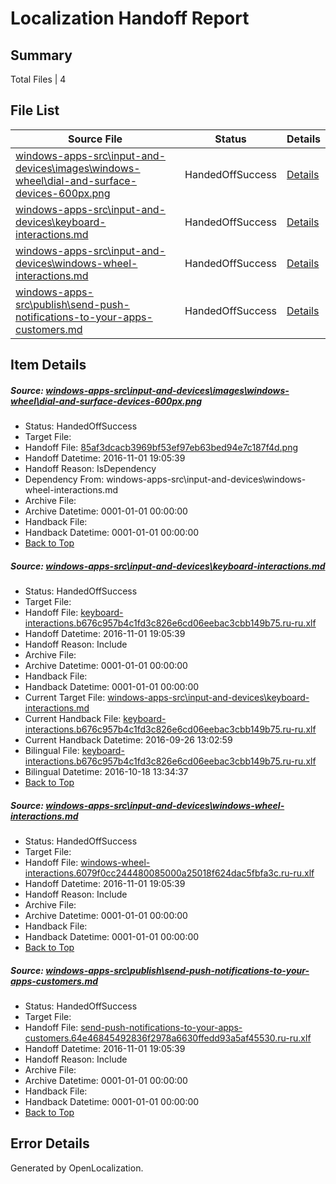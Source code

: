 # <a name='report-top'></a> Localization Handoff Report

## Summary
 Total Files | 4

## File List
 Source File | Status | Details 
 ----------- | ------ | ------- 
 [windows-apps-src\input-and-devices\images\windows-wheel\dial-and-surface-devices-600px.png](https://cpubwin.visualstudio.com/windows-uwp/_git/windows-uwp/commit/5b68c4db44d8ac8d0346e96926f78433fc3f5181?path=windows-apps-src%2Finput-and-devices%2Fimages%2Fwindows-wheel%2Fdial-and-surface-devices-600px.png&_a=contents) | HandedOffSuccess | [Details](#85af3dcacb3969bf53ef97eb63bed94e7c187f4d4624)
 [windows-apps-src\input-and-devices\keyboard-interactions.md](https://cpubwin.visualstudio.com/windows-uwp/_git/windows-uwp/commit/5b68c4db44d8ac8d0346e96926f78433fc3f5181?path=windows-apps-src%2Finput-and-devices%2Fkeyboard-interactions.md&_a=contents) | HandedOffSuccess | [Details](#c7b7a43ecd56bd88f5e0e5cb6cc336a96241d0c34644)
 [windows-apps-src\input-and-devices\windows-wheel-interactions.md](https://cpubwin.visualstudio.com/windows-uwp/_git/windows-uwp/commit/5b68c4db44d8ac8d0346e96926f78433fc3f5181?path=windows-apps-src%2Finput-and-devices%2Fwindows-wheel-interactions.md&_a=contents) | HandedOffSuccess | [Details](#3abe6d6cbbe5a26338aece9dbbb331266a470a874661)
 [windows-apps-src\publish\send-push-notifications-to-your-apps-customers.md](https://cpubwin.visualstudio.com/windows-uwp/_git/windows-uwp/commit/208d90f0ef25ff3fcf9133f1432dcdfce82e4ce4?path=windows-apps-src%2Fpublish%2Fsend-push-notifications-to-your-apps-customers.md&_a=contents) | HandedOffSuccess | [Details](#f721c2e3f540d35ec2166ef9ce78e30453f43f6a5500)

## Item Details
##### <a name='85af3dcacb3969bf53ef97eb63bed94e7c187f4d4624'></a> Source: [windows-apps-src\input-and-devices\images\windows-wheel\dial-and-surface-devices-600px.png](https://cpubwin.visualstudio.com/windows-uwp/_git/windows-uwp/commit/5b68c4db44d8ac8d0346e96926f78433fc3f5181?path=windows-apps-src%2Finput-and-devices%2Fimages%2Fwindows-wheel%2Fdial-and-surface-devices-600px.png&_a=contents)
* Status: HandedOffSuccess
* Target File: 
* Handoff File: [85af3dcacb3969bf53ef97eb63bed94e7c187f4d.png](https://cpubwin.visualstudio.com/windows-uwp/_git/WDCLib.handoff/commit/1b77c451958fc0a72bd23116af00ec012647eb73?path=ol-handoff%2Fcpubwin%2Fwindows-uwp.ru-ru%2Fmaster%2F85af3dcacb3969bf53ef97eb63bed94e7c187f4d.png&_a=contents)
* Handoff Datetime: 2016-11-01 19:05:39
* Handoff Reason: IsDependency
* Dependency From: windows-apps-src\input-and-devices\windows-wheel-interactions.md
* Archive File: 
* Archive Datetime: 0001-01-01 00:00:00
* Handback File: 
* Handback Datetime: 0001-01-01 00:00:00
* [Back to Top](#report-top)

##### <a name='c7b7a43ecd56bd88f5e0e5cb6cc336a96241d0c34644'></a> Source: [windows-apps-src\input-and-devices\keyboard-interactions.md](https://cpubwin.visualstudio.com/windows-uwp/_git/windows-uwp/commit/5b68c4db44d8ac8d0346e96926f78433fc3f5181?path=windows-apps-src%2Finput-and-devices%2Fkeyboard-interactions.md&_a=contents)
* Status: HandedOffSuccess
* Target File: 
* Handoff File: [keyboard-interactions.b676c957b4c1fd3c826e6cd06eebac3cbb149b75.ru-ru.xlf](https://cpubwin.visualstudio.com/windows-uwp/_git/WDCLib.handoff/commit/1b77c451958fc0a72bd23116af00ec012647eb73?path=ol-handoff%2Fcpubwin%2Fwindows-uwp.ru-ru%2Fmaster%2Fkeyboard-interactions.b676c957b4c1fd3c826e6cd06eebac3cbb149b75.ru-ru.xlf&_a=contents)
* Handoff Datetime: 2016-11-01 19:05:39
* Handoff Reason: Include
* Archive File: 
* Archive Datetime: 0001-01-01 00:00:00
* Handback File: 
* Handback Datetime: 0001-01-01 00:00:00
* Current Target File: [windows-apps-src\input-and-devices\keyboard-interactions.md](https://cpubwin.visualstudio.com/windows-uwp/_git/windows-uwp.ru-ru/commit/37078e140af4614762ed5a02264a03e08731293e?path=windows-apps-src%2Finput-and-devices%2Fkeyboard-interactions.md&_a=contents)
* Current Handback File: [keyboard-interactions.b676c957b4c1fd3c826e6cd06eebac3cbb149b75.ru-ru.xlf](https://cpubwin.visualstudio.com/windows-uwp/_git/WDCLib.handback/commit/aceea397bec7837e796fa6c71709869d54341d84?path=ol-handback%2FMicrosoft%2Fwindows-apps.ru-ru%2Fmaster%2Fkeyboard-interactions.b676c957b4c1fd3c826e6cd06eebac3cbb149b75.ru-ru.xlf&_a=contents)
* Current Handback Datetime: 2016-09-26 13:02:59
* Bilingual File: [keyboard-interactions.b676c957b4c1fd3c826e6cd06eebac3cbb149b75.ru-ru.xlf](https://cpubwin.visualstudio.com/windows-uwp/_git/WDCLib.handback/commit/aceea397bec7837e796fa6c71709869d54341d84?path=ol-handback%2FMicrosoft%2Fwindows-apps.ru-ru%2Fmaster%2Fkeyboard-interactions.b676c957b4c1fd3c826e6cd06eebac3cbb149b75.ru-ru.xlf&_a=contents)
* Bilingual Datetime: 2016-10-18 13:34:37
* [Back to Top](#report-top)

##### <a name='3abe6d6cbbe5a26338aece9dbbb331266a470a874661'></a> Source: [windows-apps-src\input-and-devices\windows-wheel-interactions.md](https://cpubwin.visualstudio.com/windows-uwp/_git/windows-uwp/commit/5b68c4db44d8ac8d0346e96926f78433fc3f5181?path=windows-apps-src%2Finput-and-devices%2Fwindows-wheel-interactions.md&_a=contents)
* Status: HandedOffSuccess
* Target File: 
* Handoff File: [windows-wheel-interactions.6079f0cc244480085000a25018f624dac5fbfa3c.ru-ru.xlf](https://cpubwin.visualstudio.com/windows-uwp/_git/WDCLib.handoff/commit/1b77c451958fc0a72bd23116af00ec012647eb73?path=ol-handoff%2Fcpubwin%2Fwindows-uwp.ru-ru%2Fmaster%2Fwindows-wheel-interactions.6079f0cc244480085000a25018f624dac5fbfa3c.ru-ru.xlf&_a=contents)
* Handoff Datetime: 2016-11-01 19:05:39
* Handoff Reason: Include
* Archive File: 
* Archive Datetime: 0001-01-01 00:00:00
* Handback File: 
* Handback Datetime: 0001-01-01 00:00:00
* [Back to Top](#report-top)

##### <a name='f721c2e3f540d35ec2166ef9ce78e30453f43f6a5500'></a> Source: [windows-apps-src\publish\send-push-notifications-to-your-apps-customers.md](https://cpubwin.visualstudio.com/windows-uwp/_git/windows-uwp/commit/208d90f0ef25ff3fcf9133f1432dcdfce82e4ce4?path=windows-apps-src%2Fpublish%2Fsend-push-notifications-to-your-apps-customers.md&_a=contents)
* Status: HandedOffSuccess
* Target File: 
* Handoff File: [send-push-notifications-to-your-apps-customers.64e46845492836f2978a6630ffedd93a5af45530.ru-ru.xlf](https://cpubwin.visualstudio.com/windows-uwp/_git/WDCLib.handoff/commit/1b77c451958fc0a72bd23116af00ec012647eb73?path=ol-handoff%2Fcpubwin%2Fwindows-uwp.ru-ru%2Fmaster%2Fsend-push-notifications-to-your-apps-customers.64e46845492836f2978a6630ffedd93a5af45530.ru-ru.xlf&_a=contents)
* Handoff Datetime: 2016-11-01 19:05:39
* Handoff Reason: Include
* Archive File: 
* Archive Datetime: 0001-01-01 00:00:00
* Handback File: 
* Handback Datetime: 0001-01-01 00:00:00
* [Back to Top](#report-top)


## Error Details

Generated by OpenLocalization.
